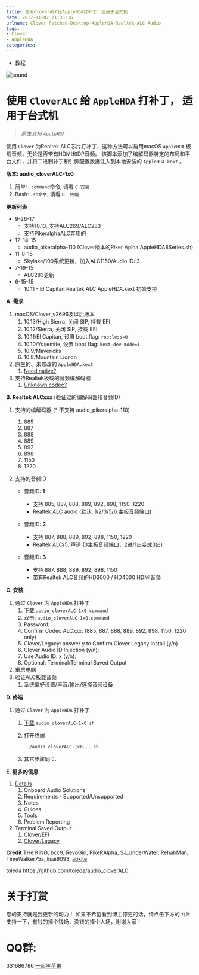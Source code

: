 ```yaml
---
title: 使用CloverALC给AppleHDA打补丁，适用于台式机
date: 2017-11-07 21:35:16
urlname: Clover-Patched-Desktop-AppleHDA-Realtek-ALC-Audio
tags:
- Clover
- AppleHDA
categories:
---
```

- 教程

![sound](http://ous2s14vo.bkt.clouddn.com/sound.jpg)


# **使用 `CloverALC` 给 `AppleHDA` 打补丁， 适用于台式机**

> *原生支持 `AppleHDA`*

使用 `Clover` 为Realtek ALC芯片打补丁，这种方法可以启用macOS `AppleHDA` 板载音频，无论是否带有HDMI和DP音频。 该脚本添加了编解码器特定的布局和平台文件，并将二进制补丁和引脚配置数据注入到本地安装的 `AppleHDA.kext` 。

**版本: audio_cloverALC-1x0**

1. 简单: `.command`命令, 请看 `C.安装`
2. Bash: `.sh命令`, 请看 `D. 终端`

**更新列表**

* 9-26-17
    * 支持10.13, 支持ALC269/ALC283
    * 支持PikeralphaALC弃用的
* 12-14-15
    * audio_pikeralpha-110 (Clover版本的Piker Aplha AppleHDA8Series.sh)
* 11-8-15
    * Skylake/100系统更新，加入ALC1150/Audio ID: 3
* 7-19-15
    * ALC283更新 
* 6-15-15
    * 10.11 - El Capitan Realtek ALC AppleHDA.kext 初始支持

**A. 需求**

1.  macOS/Clover_v2696及以后版本
    1.  10.13/High Sierra, 关闭 SIP, 挂载 EFI
    2.  10.12/Sierra, 关闭 SIP, 挂载 EFI
    2.  10.11/El Capitan, 设置 boot flag: `rootless=0` 
    2.  10.10/Yosemite, 设置 boot flag: `kext-dev-mode=1`
    3.  10.9/Mavericks
    4.  10.8/Mountain Lionon
2.  原生的、未修改的 `AppleHDA.kext`
    1.  [Need native?](https://github.com/toleda/audio_ALC_guides/blob/master/Restore%20native%20AppleHDA%20%5BGuide%5D.pdf)
3.  支持Realtek板载的音频编解码器
    1.  [Unknown codec?](https://github.com/toleda/audio_ALC_guides/blob/master/Identify%20Audio%20Codec%20%5BGuide%5D.pdf)

**B. Realtek ALCxxx** (验证过的编解码器和音频ID)

1.  支持的编解码器 (* 不支持 audio_pikeralpha-110)
    1.  885
    4.  887
    5.  888
    6.  889
    7.  892
    8.  898
    9.  1150
    10. 1220

2.  支持的音频ID
    -  音频ID: **1** 
        -  支持 885, 887, 888, 889, 892, 898, 1150, 1220
        -  Realtek ALC audio (默认, 1/2/3/5/6 主板音频端口)

    -  音频ID: **2**
        - 支持 887, 888, 889, 892, 898, 1150, 1220
        - Realtek ALC/5.1声道 (3主板音频端口，2进/1出变成3出)

    -  音频ID: **3**
        - 支持 887, 888, 889, 892, 898, 1150
        - 带有Realtek ALC音频的HD3000 / HD4000 HDMI音频

**C. 安装**

1.  通过 `Clover` 为 `AppleHDA` 打补丁
    1.  [下载](https://github.com/toleda/audio_CloverALC) `audio_cloverALC-1x0.command`
    2.  双击: `audio_cloverALC-1x0.command`
    3.  Password:
    4.  Confirm Codec ALCxxx: (885, 887, 888, 889, 892, 898, 1150, 1220 only)
    5.  Clover/Legacy: answer y to Confirm Clover Legacy Install (y/n)
    6.  Clover Audio ID Injection (y/n):
    7.  Use Audio ID: x (y/n):
    8.  Optional: Terminal/Terminal Saved Output
2.  重启电脑
3.  验证ALC板载音频
    1. 系统偏好设置/声音/输出/选择音频设备

**D. 终端**

1.  通过 `Clover` 为 `AppleHDA` 打补丁

    1. [下载](https://github.com/toleda/audio_CloverALC)   `audio_cloverALC-1x0.sh`
    2. 打开终端
     
        ```sh
         ./audio_cloverALC-1x0....sh
        ```
    3. 其它步骤同 `C.`

**E. 更多的信息**

1. [Details](https://github.com/toleda/audio_RealtekALC/blob/master/DETAILS.md)
    1.  Onboard Audio Solutions
    2.  Requirements - Supported/Unsupported
    3.  Notes
    4.  Guides
    5.  Tools
    6.  Problem Reporting
2. Terminal Saved Output
    1.  [Clover/EFI](https://github.com/toleda/audio_CloverALC/blob/master/Terminal%20Saved%20Output_v1.0.4-efi.txt)
    2.  [Clover/Legacy](https://github.com/toleda/audio_CloverALC/blob/master/Terminal%20Saved%20Output_v1.0.4-leg.txt)

**Credit**
THe KiNG, bcc9, RevoGirl, PikeRAlpha, SJ\_UnderWater, RehabMan, TimeWalker75a, lisai9093, [abxite](http://applelife.ru/threads/patchim-applehda-s-pomoschju-zagruzchika.39406/#post-353647)

toleda https://github.com/toleda/audio_cloverALC

# 关于打赏
您的支持就是我更新的动力！
如果不希望看到博主停更的话，请点击下方的 `打赏` 支持一下，有钱的捧个钱场，没钱的捧个人场，谢谢大家！

# QQ群:
331686786 [一起黑苹果](http://shang.qq.com/wpa/qunwpa?idkey=db511a29e856f37cbb871108ffa77a6e79dde47e491b8f2c8d8fe4d3c310de91)


